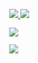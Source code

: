 <p align="left">
  <a href="https://discord.com/users/166644059534786560" target="_blank">
    <img src="https://img.shields.io/badge/discord%20-7289DA.svg?&style=for-the-badge&logo=discord&logoColor=white">

  <a href="https://instagram.com/spinozapy" target="_blank">
    <img src="https://img.shields.io/badge/INSTAGRAM%20-DC3175.svg?&style=for-the-badge&logo=instagram&logoColor=white">
  </a>
</p>

<p align="left">
  <img src="https://komarev.com/ghpvc/?username=spinozapy&style=plastic&label=Profile+Views:">
</p>

<p align="left">
  <img src="https://github-readme-stats.vercel.app/api/top-langs/?username=spinozapy&layout=compact&theme=dark&hide_border=true" />
</p>

